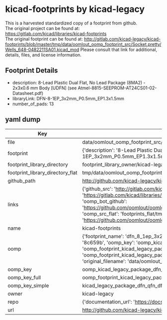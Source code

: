 # kicad-footprints by kicad-legacy  
This is a harvested standardized copy of a footprint from github.  
The original project can be found at:  
https://gitlab.com/kicad/libraries/kicad-footprints  
The original footprint can be found at:
http://gitlab.com/kicad-legacy/kicad-footprints/blob/master/tmp/data/oomlout_oomp_footprint_src/Socket.pretty/Wells_648-0482211SA01.kicad_mod
Please consult that link for additional, details, files, and license information.  
## Footprint Details
* description: 8-Lead Plastic Dual Flat, No Lead Package (8MA2) - 2x3x0.6 mm Body [UDFN] (see Atmel-8815-SEEPROM-AT24CS01-02-Datasheet.pdf)  
* libraryLink: DFN-8-1EP_3x2mm_P0.5mm_EP1.3x1.5mm  
* number_of_pads: 13  
## yaml dump  
| Key | Value |  
| --- | --- |  
| file | data/oomlout_oomp_footprint_src/kicad-footprints/Package_DFN_QFN.pretty/DFN-8-1EP_3x2mm_P0.5mm_EP1.3x1.5mm.kicad_mod |  
| footprint | {'description': '8-Lead Plastic Dual Flat, No Lead Package (8MA2) - 2x3x0.6 mm Body [UDFN] (see Atmel-8815-SEEPROM-AT24CS01-02-Datasheet.pdf)', 'libraryLink': 'DFN-8-1EP_3x2mm_P0.5mm_EP1.3x1.5mm', 'number_of_pads': 13} |  
| footprint_library_directory | footprint_library_owner/kicad-legacy_kicad-footprints |  
| footprint_library_directory_flat | tmp/data/oomlout_oomp_footprint_src/footprints_flat/kicad_legacy_package_dfn_qfn_dfn_8_1ep_3x2mm_p0_5mm_ep1_3x1_5mm/working |  
| github_path | http://github.com/kicad-legacy/kicad-footprints/blob/master/tmp/data/oomlout_oomp_footprint_src/Package_DFN_QFN.pretty/DFN-8-1EP_3x2mm_P0.5mm_EP1.3x1.5mm.kicad_mod |  
| links | {'github_src': 'http://gitlab.com/kicad-legacy/kicad-footprints/blob/master/tmp/data/oomlout_oomp_footprint_src/Socket.pretty/Wells_648-0482211SA01.kicad_mod', 'github_src_repo': 'https://gitlab.com/kicad/libraries/kicad-footprints', 'oomp_bot': 'tmp/data/oomlout_oomp_footprint_src/footprints/kicad_legacy_package_dfn_qfn_dfn_8_1ep_3x2mm_p0_5mm_ep1_3x1_5mm/working', 'oomp_bot_github': 'https://github.com/oomlout/oomlout_oomp_footprint_bot/tree/main/tmp/data/oomlout_oomp_footprint_src/footprints/kicad_legacy_package_dfn_qfn_dfn_8_1ep_3x2mm_p0_5mm_ep1_3x1_5mm/working', 'oomp_src_flat': 'footprints_flat/tmp/data/oomlout_oomp_footprint_src/footprints_flat/kicad_legacy_package_dfn_qfn_dfn_8_1ep_3x2mm_p0_5mm_ep1_3x1_5mm/working', 'oomp_src_flat_github': 'https://github.com/oomlout/oomlout_oomp_footprint_src/tree/main/tmp/data/oomlout_oomp_footprint_src/footprints_flat/kicad_legacy_package_dfn_qfn_dfn_8_1ep_3x2mm_p0_5mm_ep1_3x1_5mm/working'} |  
| name | kicad-footprints |  
| oomp | {'footprint_name': 'dfn_8_1ep_3x2mm_p0_5mm_ep1_3x1_5mm', 'library_name': 'package_dfn_qfn', 'md5': '8c659b65169c9ce6ebd39e3e15c96ee5', 'md5_10': '8c659b6516', 'md5_5': '8c659', 'md5_6': '8c659b', 'oomp_key': 'oomp_kicad_legacy_package_dfn_qfn_dfn_8_1ep_3x2mm_p0_5mm_ep1_3x1_5mm', 'oomp_key_extra': 'oomp_footprint_kicad_legacy_package_dfn_qfn_dfn_8_1ep_3x2mm_p0_5mm_ep1_3x1_5mm', 'oomp_key_full': 'oomp_footprint_kicad_legacy_package_dfn_qfn_dfn_8_1ep_3x2mm_p0_5mm_ep1_3x1_5mm_8c659b', 'oomp_key_simple': 'kicad_legacy_package_dfn_qfn_dfn_8_1ep_3x2mm_p0_5mm_ep1_3x1_5mm', 'original_filename': 'data/oomlout_oomp_footprint_src/kicad-footprints/Package_DFN_QFN.pretty/DFN-8-1EP_3x2mm_P0.5mm_EP1.3x1.5mm.kicad_mod', 'owner_name': 'kicad_legacy'} |  
| oomp_key | oomp_kicad_legacy_package_dfn_qfn_dfn_8_1ep_3x2mm_p0_5mm_ep1_3x1_5mm |  
| oomp_key_full | oomp_footprint_kicad_legacy_package_dfn_qfn_dfn_8_1ep_3x2mm_p0_5mm_ep1_3x1_5mm |  
| oomp_key_simple | kicad_legacy_package_dfn_qfn_dfn_8_1ep_3x2mm_p0_5mm_ep1_3x1_5mm |  
| owner | kicad-legacy |  
| repo | {'documentation_url': 'https://docs.github.com/rest/repos/repos#get-a-repository', 'message': 'Not Found'} |  
| url | http://github.com/kicad-legacy/kicad-footprints |  


